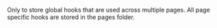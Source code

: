 Only to store global hooks that are used across multiple pages. All page specific hooks are stored in the pages folder.
